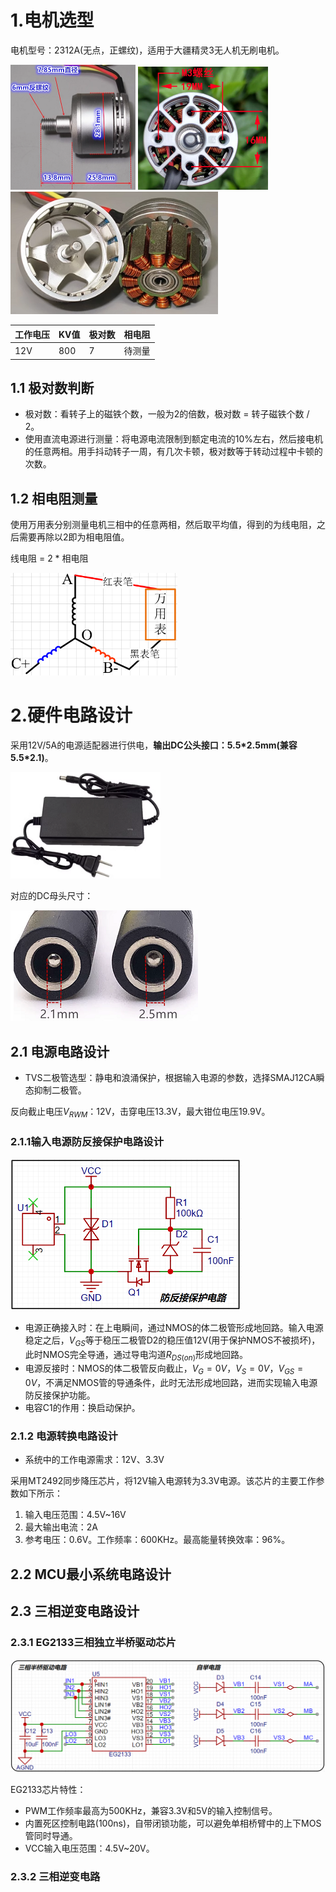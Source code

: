 # 1.电机选型

电机型号：2312A(无点，正螺纹)，适用于大疆精灵3无人机无刷电机。

<img src="1.pictures/2312A无刷电机尺寸1.png" style="zoom: 50%;" /> <img src="1.pictures/2312A无刷电机底部螺丝定位.png" style="zoom: 52%;" /> <img src="1.pictures/2312A无刷电机内部结构.png" style="zoom: 83%;" />  

| 工作电压 | KV值 | 极对数 |相电阻|
| ---- | -------- | ------ |------ |
| 12V | 800    | 7      |待测量|

## 1.1 极对数判断

- 极对数：看转子上的磁铁个数，一般为2的倍数，极对数 = 转子磁铁个数 / 2。
- 使用直流电源进行测量：将电源电流限制到额定电流的10%左右，然后接电机的任意两相。用手抖动转子一周，有几次卡顿，极对数等于转动过程中卡顿的次数。

## 1.2 相电阻测量

使用万用表分别测量电机三相中的任意两相，然后取平均值，得到的为线电阻，之后需要再除以2即为相电阻值。

线电阻 = 2 * 相电阻

<img src="1.pictures/相电阻测量.png" style="zoom:60%;" /> 

# 2.硬件电路设计

采用12V/5A的电源适配器进行供电，**输出DC公头接口：5.5\*2.5mm(兼容5.5\*2.1)**。

<img src="1.pictures/电源适配器.png" style="zoom: 80%;" /> 

对应的DC母头尺寸：

![](1.pictures/DC母头.png) 

## 2.1 电源电路设计

- TVS二极管选型：静电和浪涌保护，根据输入电源的参数，选择SMAJ12CA瞬态抑制二极管。

反向截止电压$V_{RWM}$：12V，击穿电压13.3V，最大钳位电压19.9V。

### 2.1.1输入电源防反接保护电路设计

<img src="1.pictures/防反接保护电路.png" style="zoom:50%;" /> 

- 电源正确接入时：在上电瞬间，通过NMOS的体二极管形成地回路。输入电源稳定之后，$V_{GS}$等于稳压二极管D2的稳压值12V(用于保护NMOS不被损坏)，此时NMOS完全导通，通过导电沟道$R_{DS(on)}$形成地回路。
- 电源反接时：NMOS的体二极管反向截止，$V_G=0V，V_S=0V，V_{GS}=0V$，不满足NMOS管的导通条件，此时无法形成地回路，进而实现输入电源防反接保护功能。
- 电容C1的作用：换启动保护。

### 2.1.2 电源转换电路设计

- 系统中的工作电源需求：12V、3.3V

采用MT2492同步降压芯片，将12V输入电源转为3.3V电源。该芯片的主要工作参数如下所示：

1. 输入电压范围：4.5V~16V
2. 最大输出电流：2A
3. 参考电压：0.6V。工作频率：600KHz。最高能量转换效率：96%。

## 2.2 MCU最小系统电路设计

## 2.3 三相逆变电路设计

### 2.3.1 EG2133三相独立半桥驱动芯片

<img src="1.pictures/EG2133驱动电路.png" style="zoom:50%;" /> 

EG2133芯片特性：

- PWM工作频率最高为500KHz，兼容3.3V和5V的输入控制信号。
- 内置死区控制电路(100ns)，自带闭锁功能，可以避免单相桥臂中的上下MOS管同时导通。
- VCC输入电压范围：4.5V~20V。

### 2.3.2 三相逆变电路





